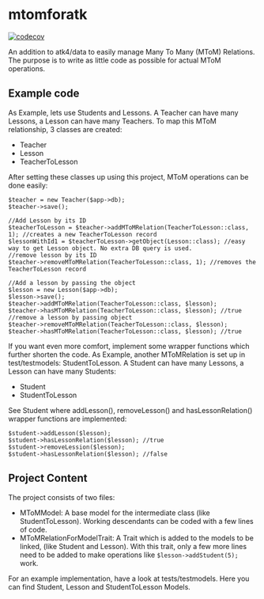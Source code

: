 # mtomforatk
[![codecov](https://codecov.io/gh/PhilippGrashoff/mtomforatk/branch/master/graph/badge.svg)](https://codecov.io/gh/PhilippGrashoff/mtomforatk)

An addition to atk4/data to easily manage Many To Many (MToM) Relations. The purpose
is to write as little code as possible for actual MToM operations.

## Example code
As Example, lets use Students and Lessons. A Teacher can have many Lessons, a Lesson can have many Teachers.
To map this MToM relationship, 3 classes are created:
* Teacher
* Lesson
* TeacherToLesson

After setting these classes up using this project, MToM operations can be done easily:
```
$teacher = new Teacher($app->db);
$teacher->save();

//Add Lesson by its ID
$teacherToLesson = $teacher->addMToMRelation(TeacherToLesson::class, 1); //creates a new TeacherToLesson record
$lessonWithId1 = $teacherToLesson->getObject(Lesson::class); //easy way to get Lesson object. No extra DB query is used.
//remove lesson by its ID
$teacher->removeMToMRelation(TeacherToLesson::class, 1); //removes the TeacherToLesson record

//Add a lesson by passing the object
$lesson = new Lesson($app->db);
$lesson->save();
$teacher->addMToMRelation(TeacherToLesson::class, $lesson);
$teacher->hasMToMRelation(TeacherToLesson::class, $lesson); //true
//remove a lesson by passing object
$teacher->removeMToMRelation(TeacherToLesson::class, $lesson);
$teacher->hasMToMRelation(TeacherToLesson::class, $lesson); //true
```

If you want even more comfort, implement some wrapper functions which further shorten the code.
As Example, another MToMRelation is set up in test/testmodels: StudentToLesson. A Student can
have many Lessons, a Lesson can have many Students:
* Student
* StudentToLesson

See Student where addLesson(), removeLesson() and hasLessonRelation() wrapper functions are implemented:
```
$student->addLesson($lesson);
$student->hasLessonRelation($lesson); //true
$student->removeLession($lesson);
$student->hasLessonRelation($lesson); //false
```

## Project Content
The project consists of two files:
* MToMModel: A base model for the intermediate class (like StudentToLesson). Working descendants can be coded with a few lines of code.
* MToMRelationForModelTrait: A Trait which is added to the models to be linked, (like Student and Lesson). With this trait, only a few more lines need to be added to make operations like `$lesson->addStudent(5);` work.

For an example implementation, have a look at tests/testmodels. Here you can find Student, Lesson and StudentToLesson Models.
